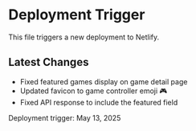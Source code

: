 # Deployment Trigger

This file triggers a new deployment to Netlify.

## Latest Changes
- Fixed featured games display on game detail page
- Updated favicon to game controller emoji 🎮
- Fixed API response to include the featured field

Deployment trigger: May 13, 2025
